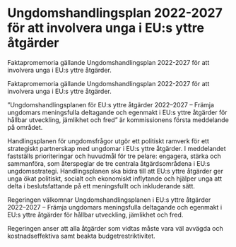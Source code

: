 # Ungdomshandlingsplan 2022-2027 för att involvera unga i EU:s yttre åtgärder

Faktapromemoria gällande Ungdomshandlingsplan 2022-2027 för att involvera unga i EU:s yttre åtgärder.

Faktapromemoria gällande Ungdomshandlingsplan 2022-2027 för att involvera unga i EU:s yttre åtgärder.

”Ungdomshandlingsplanen för EU:s yttre åtgärder 2022–2027 – Främja ungdomars meningsfulla deltagande och egenmakt i EU:s yttre åtgärder för hållbar utveckling, jämlikhet och fred” är kommissionens första meddelande på området.

Handlingsplanen för ungdomsfrågor utgör ett politiskt ramverk för ett strategiskt partnerskap med ungdomar i EU:s yttre åtgärder. I meddelandet fastställs prioriteringar och huvudmål för tre pelare: engagera, stärka och sammanföra, som återspeglar de tre centrala åtgärdsområdena i EU:s ungdomsstrategi. Handlingsplanen ska bidra till att EU:s yttre åtgärder ger unga ökat politiskt, socialt och ekonomiskt inflytande och hjälper unga att delta i beslutsfattande på ett meningsfullt och inkluderande sätt.

Regeringen välkomnar Ungdomshandlingsplanen i EU:s yttre åtgärder 2022–2027 – Främja ungdomars meningsfulla deltagande och egenmakt i EU:s yttre åtgärder för hållbar utveckling, jämlikhet och fred.

Regeringen anser att alla åtgärder som vidtas måste vara väl avvägda och kostnadseffektiva samt beakta budgetrestriktivitet.
